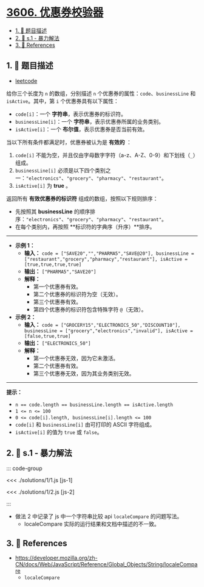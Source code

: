 # [3606. 优惠券校验器](https://github.com/tnotesjs/TNotes.leetcode/tree/main/notes/3606.%20%E4%BC%98%E6%83%A0%E5%88%B8%E6%A0%A1%E9%AA%8C%E5%99%A8)

<!-- region:toc -->

- [1. 📝 题目描述](#1--题目描述)
- [2. 🎯 s.1 - 暴力解法](#2--s1---暴力解法)
- [3. 🔗 References](#3--references)

<!-- endregion:toc -->

## 1. 📝 题目描述

- [leetcode](https://leetcode.cn/problems/coupon-code-validator/)

给你三个长度为 `n` 的数组，分别描述 `n` 个优惠券的属性：`code`、`businessLine` 和 `isActive`。其中，第 `i` 个优惠券具有以下属性：

- `code[i]`：一个 **字符串**，表示优惠券的标识符。
- `businessLine[i]`：一个 **字符串**，表示优惠券所属的业务类别。
- `isActive[i]`：一个 **布尔值**，表示优惠券是否当前有效。

当以下所有条件都满足时，优惠券被认为是 **有效的** ：

1. `code[i]` 不能为空，并且仅由字母数字字符（a-z、A-Z、0-9）和下划线（`_`）组成。
2. `businessLine[i]` 必须是以下四个类别之一：`"electronics"`、`"grocery"`、`"pharmacy"`、`"restaurant"`。
3. `isActive[i]` 为 **true** 。

返回所有 **有效优惠券的标识符** 组成的数组，按照以下规则排序：

- 先按照其 **businessLine** 的顺序排序：`"electronics"`、`"grocery"`、`"pharmacy"`、`"restaurant"`。
- 在每个类别内，再按照 **标识符的字典序（升序）**排序。

---

- **示例 1：**
  - **输入：** `code = ["SAVE20","","PHARMA5","SAVE@20"], businessLine = ["restaurant","grocery","pharmacy","restaurant"], isActive = [true,true,true,true]`
  - **输出：** `["PHARMA5","SAVE20"]`
  - **解释：**
    - 第一个优惠券有效。
    - 第二个优惠券的标识符为空（无效）。
    - 第三个优惠券有效。
    - 第四个优惠券的标识符包含特殊字符 `@`（无效）。
- **示例 2：**
  - **输入：** `code = ["GROCERY15","ELECTRONICS_50","DISCOUNT10"], businessLine = ["grocery","electronics","invalid"], isActive = [false,true,true]`
  - **输出：** `["ELECTRONICS_50"]`
  - **解释：**
    - 第一个优惠券无效，因为它未激活。
    - 第二个优惠券有效。
    - 第三个优惠券无效，因为其业务类别无效。

---

**提示：**

- `n == code.length == businessLine.length == isActive.length`
- `1 <= n <= 100`
- `0 <= code[i].length, businessLine[i].length <= 100`
- `code[i]` 和 `businessLine[i]` 由可打印的 ASCII 字符组成。
- `isActive[i]` 的值为 `true` 或 `false`。

## 2. 🎯 s.1 - 暴力解法

::: code-group

<<< ./solutions/1/1.js [js-1]

<<< ./solutions/1/2.js [js-2]

:::

- 做法 2 中记录了 js 中一个字符串比较 api `localeCompare` 的问题写法。
  - localeCompare 实际的运行结果和文档中描述的不一致。

## 3. 🔗 References

- https://developer.mozilla.org/zh-CN/docs/Web/JavaScript/Reference/Global_Objects/String/localeCompare
  - `localeCompare`
